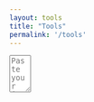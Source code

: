 ```yaml
---
layout: tools
title: "Tools"
permalink: '/tools'
---
```

<script src="https://ajax.googleapis.com/ajax/libs/jquery/3.5.1/jquery.min.js"></script>
<link href="{{ base.url | prepend: site.url }}/assets/css/json-viewer.css" rel="stylesheet" />
<script src="{{ base.url | prepend: site.url }}/assets/libs/json-viewer.js"></script>


<textarea id="jsonText" name="jsonText"
          rows="4" cols="2" placeholder="Paste your json here!">
</textarea>

<pre id="json-renderer"></pre>

<script>
// self executing function here
    (()=> {
        
        $('#jsonText').on('input', ()=> {
            let data = JSON.parse($('#jsonText').val());

            $('#json-renderer').jsonViewer(data);    
        });

        
    })();
</script>

